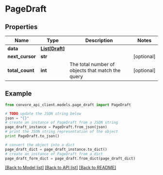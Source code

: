 # PageDraft


## Properties

Name | Type | Description | Notes
------------ | ------------- | ------------- | -------------
**data** | [**List[Draft]**](Draft.md) |  | 
**next_cursor** | **str** |  | [optional] 
**total_count** | **int** | The total number of objects that match the query | [optional] 

## Example

```python
from convore_api_client.models.page_draft import PageDraft

# TODO update the JSON string below
json = "{}"
# create an instance of PageDraft from a JSON string
page_draft_instance = PageDraft.from_json(json)
# print the JSON string representation of the object
print PageDraft.to_json()

# convert the object into a dict
page_draft_dict = page_draft_instance.to_dict()
# create an instance of PageDraft from a dict
page_draft_form_dict = page_draft.from_dict(page_draft_dict)
```
[[Back to Model list]](../README.md#documentation-for-models) [[Back to API list]](../README.md#documentation-for-api-endpoints) [[Back to README]](../README.md)


